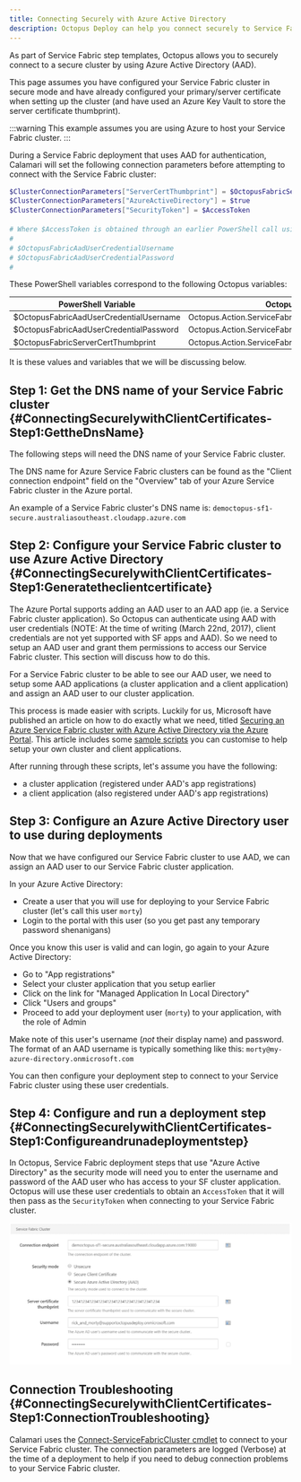 ```yaml
---
title: Connecting Securely with Azure Active Directory
description: Octopus Deploy can help you connect securely to Service Fabric clusters using Azure Active Directory authentication.
---
```


As part of Service Fabric step templates, Octopus allows you to securely connect to a secure cluster by using Azure Active Directory (AAD).

This page assumes you have configured your Service Fabric cluster in secure mode and have already configured your primary/server certificate when setting up the cluster (and have used an Azure Key Vault to store the server certificate thumbprint).

:::warning
This example assumes you are using Azure to host your Service Fabric cluster.
:::

During a Service Fabric deployment that uses AAD for authentication, Calamari will set the following connection parameters before attempting to connect with the Service Fabric cluster:

```powershell
$ClusterConnectionParameters["ServerCertThumbprint"] = $OctopusFabricServerCertThumbprint
$ClusterConnectionParameters["AzureActiveDirectory"] = $true
$ClusterConnectionParameters["SecurityToken"] = $AccessToken

# Where $AccessToken is obtained through an earlier PowerShell call using the following variables:
#
# $OctopusFabricAadUserCredentialUsername
# $OctopusFabricAadUserCredentialPassword
#
```

These PowerShell variables correspond to the following Octopus variables:

| PowerShell Variable                      | Octopus Variable                                       |
| ---------------------------------------- | ------------------------------------------------------ |
| $OctopusFabricAadUserCredentialUsername  | Octopus.Action.ServiceFabric.AadUserCredentialUsername |
| $OctopusFabricAadUserCredentialPassword  | Octopus.Action.ServiceFabric.AadUserCredentialPassword |
| $OctopusFabricServerCertThumbprint       | Octopus.Action.ServiceFabric.ServerCertThumbprint      |

It is these values and variables that we will be discussing below.

## Step 1: Get the DNS name of your Service Fabric cluster {#ConnectingSecurelywithClientCertificates-Step1:GettheDnsName}

The following steps will need the DNS name of your Service Fabric cluster. 

The DNS name for Azure Service Fabric clusters can be found as the "Client connection endpoint" field on the "Overview" tab of your Azure Service Fabric cluster in the Azure portal.

An example of a Service Fabric cluster's DNS name is: `democtopus-sf1-secure.australiasoutheast.cloudapp.azure.com`

## Step 2: Configure your Service Fabric cluster to use Azure Active Directory {#ConnectingSecurelywithClientCertificates-Step1:Generatetheclientcertificate}

The Azure Portal supports adding an AAD user to an AAD app (ie. a Service Fabric cluster application). So Octopus can authenticate using AAD with user credentials (NOTE: At the time of writing (March 22nd, 2017), client credentials are not yet supported with SF apps and AAD). So we need to setup an AAD user and grant them permissions to access our Service Fabric cluster. This section will discuss how to do this.

For a Service Fabric cluster to be able to see our AAD user, we need to setup some AAD applications (a cluster application and a client application) and assign an AAD user to our cluster application.

This process is made easier with scripts. Luckily for us, Microsoft have published an article on how to do exactly what we need, titled [Securing an Azure Service Fabric cluster with Azure Active Directory via the Azure Portal](https://blogs.msdn.microsoft.com/ncdevguy/2017/01/09/securing-an-azure-service-fabric-cluster-with-azure-active-directory-via-the-azure-portal-2/). This article includes some [sample scripts](http://servicefabricsdkstorage.blob.core.windows.net/publicrelease/MicrosoftAzureServiceFabric-AADHelpers.zip) you can customise to help setup your own cluster and client applications.

After running through these scripts, let's assume you have the following:

- a cluster application (registered under AAD's app registrations)
- a client application (also registered under AAD's app registrations)

## Step 3: Configure an Azure Active Directory user to use during deployments

Now that we have configured our Service Fabric cluster to use AAD, we can assign an AAD user to our Service Fabric cluster application.

In your Azure Active Directory:

- Create a user that you will use for deploying to your Service Fabric cluster (let's call this user `morty`)
- Login to the portal with this user (so you get past any temporary password shenanigans)

Once you know this user is valid and can login, go again to your Azure Active Directory:

- Go to "App registrations"
- Select your cluster application that you setup earlier
- Click on the link for "Managed Application In Local Directory"
- Click "Users and groups"
- Proceed to add your deployment user (`morty`) to your application, with the role of Admin

Make note of this user's username (_not_ their display name) and password. The format of an AAD username is typically something like this: `morty@my-azure-directory.onmicrosoft.com`

You can then configure your deployment step to connect to your Service Fabric cluster using these user credentials.

## Step 4: Configure and run a deployment step {#ConnectingSecurelywithClientCertificates-Step1:Configureandrunadeploymentstep}

In Octopus, Service Fabric deployment steps that use "Azure Active Directory" as the security mode will need you to enter the username and password of the AAD user who has access to your SF cluster application. Octopus will use these user credentials to obtain an `AccessToken` that it will then pass as the `SecurityToken` when connecting to your Service Fabric cluster.

![](/docs/deploying-applications/deploying-to-service-fabric/connecting-securely-with-azure-active-directory/secure-aad-template.png "width=300")

## Connection Troubleshooting {#ConnectingSecurelywithClientCertificates-Step1:ConnectionTroubleshooting}

Calamari uses the [Connect-ServiceFabricCluster cmdlet](https://docs.microsoft.com/en-us/powershell/servicefabric/vlatest/connect-servicefabriccluster) to connect to your Service Fabric cluster. The connection parameters are logged (Verbose) at the time of a deployment to help if you need to debug connection problems to your Service Fabric cluster.
